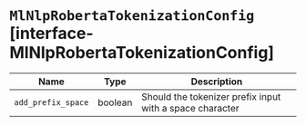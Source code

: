 # `MlNlpRobertaTokenizationConfig` [interface-MlNlpRobertaTokenizationConfig]

| Name | Type | Description |
| - | - | - |
| `add_prefix_space` | boolean | Should the tokenizer prefix input with a space character |
